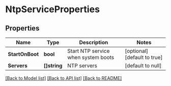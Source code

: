 # NtpServiceProperties

## Properties
Name | Type | Description | Notes
------------ | ------------- | ------------- | -------------
**StartOnBoot** | **bool** | Start NTP service when system boots | [optional] [default to true]
**Servers** | **[]string** | NTP servers | [default to null]

[[Back to Model list]](../README.md#documentation-for-models) [[Back to API list]](../README.md#documentation-for-api-endpoints) [[Back to README]](../README.md)

